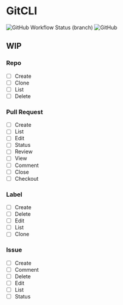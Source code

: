 # GitCLI

![GitHub Workflow Status (branch)](https://github.com/ldakhoa/GitCLI-Swift/workflows/test/badge.svg)
![GitHub](https://img.shields.io/github/license/ldakhoa/seedee?GitCLI-Swift=flat-square)

## WIP

### Repo
- [ ] Create
- [ ] Clone
- [ ] List
- [ ] Delete

### Pull Request
- [ ] Create
- [ ] List
- [ ] Edit
- [ ] Status
- [ ] Review
- [ ] View
- [ ] Comment
- [ ] Close
- [ ] Checkout

### Label
- [ ] Create
- [ ] Delete
- [ ] Edit
- [ ] List
- [ ] Clone

### Issue
- [ ] Create
- [ ] Comment
- [ ] Delete
- [ ] Edit
- [ ] List
- [ ] Status